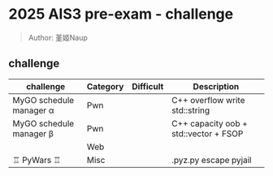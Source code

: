 # 2025 AIS3 pre-exam - challenge
> Author: 堇姬Naup

## challenge
| challenge | Category | Difficult | Description |
|-----------|----------|-----------|-------------|
| MyGO schedule manager α | Pwn |  | C++ overflow write std::string |
| MyGO schedule manager β | Pwn |  | C++ capacity oob + std::vector + FSOP |
|  | Web |  |  |
| ♖ PyWars ♖ | Misc |  | .pyz.py escape pyjail |
